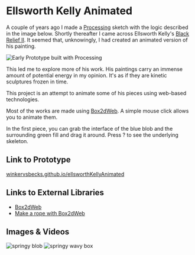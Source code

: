 # Ellsworth Kelly Animated

A couple of years ago I made a [Processing](http://processing.org/) sketch with the logic described in the image below. Shortly thereafter I came across Ellsworth Kelly's [Black Relief II](http://www.matthewmarks.com/new-york/exhibitions/2011-02-12_ellsworth-kelly/works-in-exhibition/#/images/5/). It seemed that, unknowingly, I had created an animated version of his painting.

![Early Prototype built with Processing](../project_images/polygon.png)

This led me to explore more of his work. His paintings carry an immense amount of potential energy in my opinion. It's as if they are kinetic sculptures frozen in time.

This project is an attempt to animate some of his pieces using web-based technologies.

Most of the works are made using [Box2dWeb](https://code.google.com/p/box2dweb/). A simple mouse click allows you to animate them. 

In the first piece, you can grab the interface of the blue blob and the surrounding green fill and drag it around. Press ? to see the underlying skeleton.

## Link to Prototype
[winkervsbecks.github.io/ellsworthKellyAnimated](http://winkervsbecks.github.io/ellsworthKellyAnimated/ "winkervsbecks.github.io/ellsworthKellyAnimated")

## Links to External Libraries
- [Box2dWeb](https://code.google.com/p/box2dweb/)
- [Make a rope with Box2dWeb](http://www.binarytides.com/make-rope-box2d-javascript/)

## Images & Videos
![springy blob](../project_images/orange.gif)
![springy wavy box](../project_images/ropeinterface.gif)